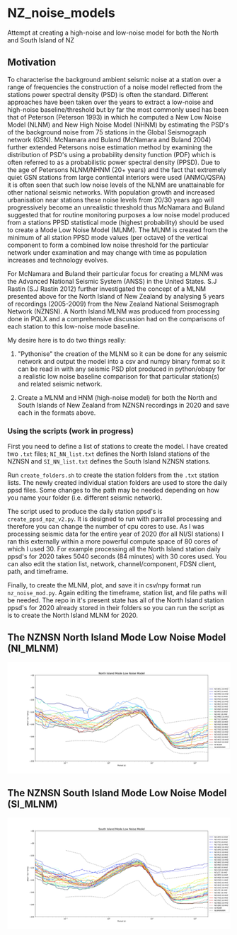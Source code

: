 # NZ_noise_models
Attempt at creating a high-noise and low-noise model for both the North and South Island of NZ

## Motivation

To characterise the background ambient seismic noise at a station over a range of frequencies the construction of a noise model reflected from the stations power spectral density (PSD) is often the standard. Different approaches have been taken over the years to extract a low-noise and high-noise baseline/threshold but by far the most commonly used has been that of Peterson (Peterson 1993) in which he computed a New Low Noise Model (NLNM) and New High Noise Model (NHNM) by estimating the PSD's of the background noise from 75 stations in the Global Seismograph network (GSN). McNamara and Buland (McNamara and Buland 2004) further extended Petersons noise estimation method by examining the distribution of PSD's using a probability density function (PDF) which is often referred to as a probabilistic power spectral density (PPSD). Due to the age of Petersons NLNM/NHNM (20+ years) and the fact that extremely quiet GSN stations from large contiental interiors were used (ANMO/QSPA) it is often seen that such low noise levels of the NLNM are unattainable for other national seismic networks. With population growth and increased urbanisation near stations these noise levels from 20/30 years ago will progressively become an unrealistic threshold thus McNamara and Buland suggested that for routine monitoring purposes a low noise model produced from a stations PPSD statistical mode (highest probability) should be used to create a Mode Low Noise Model (MLNM). The MLNM is created from the minimum of all station PPSD mode values (per octave) of the vertical component to form a combined low noise threshold for the particular network under examination and may change with time as population increases and technology evolves.

For McNamara and Buland their particular focus for creating a MLNM was the Advanced National Seismic System (ANSS) in the United States. S.J Rastin (S.J Rastin 2012) further investigated the concept of a MLNM presented above for the North Island of New Zealand by analysing 5 years of recordings (2005-2009) from the New Zealand National Seismograph Network (NZNSN). A North Island MLNM was produced from processing done in PQLX and a comprehensive discussion had on the comparisons of each station to this low-noise mode baseline.

My desire here is to do two things really: 

1. "Pythonise" the creation of the MLNM so it can be done for any seismic network and output the model into a csv and numpy binary format so it can be read in with any seismic PSD plot produced in python/obspy for a realistic low noise baseline comparison for that particular station(s) and related seismic network.        

2. Create a MLNM and HNM (high-noise model) for both the North and South Islands of New Zealand from NZNSN recordings in 2020 and save each in the formats above.

### Using the scripts (work in progress)

First you need to define a list of stations to create the model. I have created two `.txt` files; `NI_NN_list.txt` defines the North Island stations of the NZNSN and `SI_NN_list.txt` defines the South Island NZNSN stations.

Run `create_folders.sh` to create the station folders from the `.txt` station lists. The newly created individual station folders are used to store the daily ppsd files. Some changes to the path may be needed depending on how you name your folder (i.e. different seismic network).

The script used to produce the daily station ppsd's is `create_ppsd_npz_v2.py`. It is designed to run with parrallel processing and therefore you can change the number of cpu cores to use. As I was processing seismic data for the entire year of 2020 (for all NI/SI stations) I ran this externally within a more powerful compute space of 80 cores of which I used 30. For example processing all the North Island station daily ppsd's for 2020 takes 5040 seconds (84 minutes) with 30 cores used. You can also edit the station list, network, channel/component, FDSN client, path, and timeframe.

Finally, to create the MLNM, plot, and save it in csv/npy format run `nz_noise_mod.py`. Again editing the timeframe, station list, and file paths will be needed. The repo in it's present state has all of the North Island station ppsd's for 2020 already stored in their folders so you can run the script as is to create the North Island MLNM for 2020.

## The NZNSN North Island Mode Low Noise Model (NI_MLNM)

![Image description](https://github.com/CBurton90/NZ_noise_models/blob/main/figures/NI_MLNM.png)

## The NZNSN South Island Mode Low Noise Model (SI_MLNM)

![Image description](https://github.com/CBurton90/NZ_noise_models/blob/main/figures/SI_MLNM.png)   
